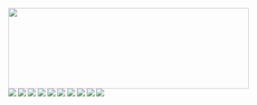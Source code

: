 <p>
  <img align="left" width="490" height="165" src="https://github-readme-stats.vercel.app/api?username=teg1c&show_icons=true&hide_border=false&line_height=20&title_color=f69673&icon_color=1b93c9&show_owner=true"/>
  <p>
    <img src="http://views.whatilearened.today/views/github/teg1c/views.svg"/>
    <a href="https://izww.cn/"><img src="https://img.shields.io/website?label=Website%20status%20%3A&url=https%3A%2F%2izww.cn%2F"/></a>
    <a href="https://github.com/teg1c/"><img src="https://img.shields.io/github/followers/teg1c?color=%234CC61E&label=GitHub%20Followers%20%3A"/></a>
    <a href="https://github.com/teg1c?tab=repositories"><img src="https://badges.frapsoft.com/os/v2/open-source.svg?v=103"/></a>
    <a href="https://github.com/Naereen/badges"><img src="https://img.shields.io/badge/badges-awesome-green.svg"/></a>
    <a href="mailto:contact@teg1c@foxmail.com?subject=[GitHub]%20🔥%20Prise%20de%20contact&body=Bonjour%20Stan%2C%0A%0AJe%20viens%20vers%20toi%20aujourd%27hui%20apr%C3%A8s%20avoir%20vu%20ton%20profil%20GitHub%20pour%20..."><img src="https://img.shields.io/badge/Ask%20me-anything-1abc9c.svg"/></a>
    <img src="https://img.shields.io/discord/595235640044552223?label=Discord%20Tech%20%3A"/>
    <img src="https://img.shields.io/badge/Front End-Vue.js-42b883"/>
    <img src="https://img.shields.io/badge/Back End-Laravel-f55247"/>
    <img src="https://img.shields.io/badge/Os-MacOs-a80030"/>
  </p>
</p>